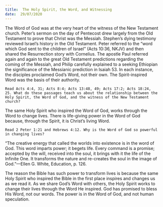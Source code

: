```yaml
---
title:  The Holy Spirit, the Word, and Witnessing
date:  29/07/2020
---
```


The Word of God was at the very heart of the witness of the New Testament church. Peter’s sermon on the day of Pentecost drew largely from the Old Testament to prove that Christ was the Messiah. Stephen’s dying testimony reviewed Israel’s history in the Old Testament. Peter referred to the “word which God sent to the children of Israel” (Acts 10:36, NKJV) and then shared the Resurrection story with Cornelius. The apostle Paul referred again and again to the great Old Testament predictions regarding the coming of the Messiah, and Philip carefully explained to a seeking Ethiopian the significance of the Messianic prediction in Isaiah 53. In each instance, the disciples proclaimed God’s Word, not their own. The Spirit-inspired Word was the basis of their authority.

`Read Acts 4:4, 31; Acts 8:4; Acts 13:48, 49; Acts 17:2; Acts 18:24, 25. What do these passages teach us about the relationship between the Holy Spirit, the Word of God, and the witness of the New Testament church?`

The same Holy Spirit who inspired the Word of God, works through the Word to change lives. There is life-giving power in the Word of God because, through the Spirit, it is Christ’s living Word.

`Read 2 Peter 1:21 and Hebrews 4:12. Why is the Word of God so powerful in changing lives?`

“The creative energy that called the worlds into existence is in the word of God. This word imparts power; it begets life. Every command is a promise; accepted by the will, received into the soul, it brings with it the life of the Infinite One. It transforms the nature and re-creates the soul in the image of God.”—Ellen G. White, Education, p. 126.

The reason the Bible has such power to transform lives is because the same Holy Spirit who inspired the Bible in the first place inspires and changes us as we read it. As we share God’s Word with others, the Holy Spirit works to change their lives through the Word He inspired. God has promised to bless His Word, not our words. The power is in the Word of God, and not human speculation.
